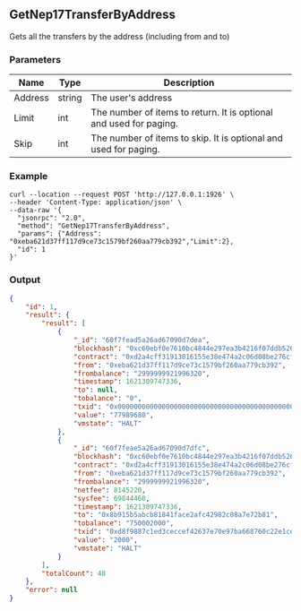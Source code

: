 ## GetNep17TransferByAddress

Gets all the transfers by the address (including from and to)

### Parameters

| Name | Type | Description |
| -------- | -------- | ------ |
| Address  | string | The user's address |
| Limit    | int | The number of items to return. It is optional and used for paging. |
| Skip     | int  | The number of items to skip. It is optional and used for paging. |

### Example
```shell
curl --location --request POST 'http://127.0.0.1:1926' \
--header 'Content-Type: application/json' \
--data-raw '{
  "jsonrpc": "2.0",
  "method": "GetNep17TransferByAddress",
  "params": {"Address": "0xeba621d37ff117d9ce73c1579bf260aa779cb392","Limit":2},
  "id": 1
}'
```

### Output

```json
{
    "id": 1,
    "result": {
        "result": [
            {
                "_id": "60f7fead5a26ad67090d7dea",
                "blockhash": "0xc60ebf0e7610bc4844e297ea3b4216f07ddb526dcc84126c6f5a3ad74bfc8232",
                "contract": "0xd2a4cff31913016155e38e474a2c06d08be276cf",
                "from": "0xeba621d37ff117d9ce73c1579bf260aa779cb392",
                "frombalance": "2999999921996320",
                "timestamp": 1621309747336,
                "to": null,
                "tobalance": "0",
                "txid": "0x0000000000000000000000000000000000000000000000000000000000000000",
                "value": "77989680",
                "vmstate": "HALT"
            },
            {
                "_id": "60f7feae5a26ad67090d7dfc",
                "blockhash": "0xc60ebf0e7610bc4844e297ea3b4216f07ddb526dcc84126c6f5a3ad74bfc8232",
                "contract": "0xd2a4cff31913016155e38e474a2c06d08be276cf",
                "from": "0xeba621d37ff117d9ce73c1579bf260aa779cb392",
                "frombalance": "2999999921996320",
                "netfee": 8145220,
                "sysfee": 69844460,
                "timestamp": 1621309747336,
                "to": "0x8b915b5abcb81841face2afc42982c08a7e72b81",
                "tobalance": "750002000",
                "txid": "0xd8f9887c1ed3ceccef42637e70e97ba668760c22e1ceabe5b510ccf70a328c68",
                "value": "2000",
                "vmstate": "HALT"
            }
        ],
        "totalCount": 48
    },
    "error": null
}
```

